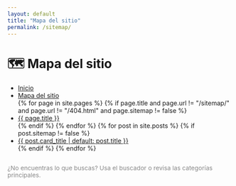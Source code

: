 ```yaml
---
layout: default
title: "Mapa del sitio"
permalink: /sitemap/
---
```


# 🗺️ Mapa del sitio

<ul>
  <li><a href="/">Inicio</a></li>
  <li><a href="/sitemap/">Mapa del sitio</a></li>
  {% for page in site.pages %}
    {% if page.title and page.url != "/sitemap/" and page.url != "/404.html" and page.sitemap != false %}
      <li><a href="{{ page.url }}">{{ page.title }}</a></li>
    {% endif %}
  {% endfor %}
  {% for post in site.posts %}
    {% if post.sitemap != false %}
      <li><a href="{{ post.url }}">{{ post.card_title | default: post.title }}</a></li>
    {% endif %}
  {% endfor %}
</ul>

<p style="margin-top:2em;color:#888;font-size:0.98em;">¿No encuentras lo que buscas? Usa el buscador o revisa las categorías principales.</p>
